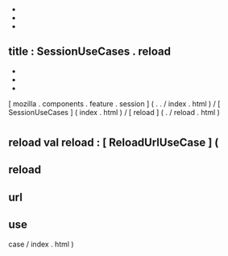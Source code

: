 -
-
-
title
:
SessionUseCases
.
reload
-
-
-
-
[
mozilla
.
components
.
feature
.
session
]
(
.
.
/
index
.
html
)
/
[
SessionUseCases
]
(
index
.
html
)
/
[
reload
]
(
.
/
reload
.
html
)
#
reload
val
reload
:
[
ReloadUrlUseCase
]
(
-
reload
-
url
-
use
-
case
/
index
.
html
)
